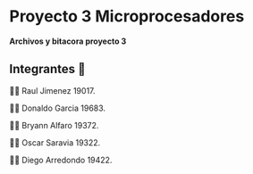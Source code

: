 # Proyecto 3 Microprocesadores

**Archivos y bitacora proyecto 3**

## Integrantes 🚀

:frowning_man: Raul Jimenez 19017.

:frowning_man: Donaldo Garcia 19683.

:frowning_man: Bryann Alfaro 19372.

:frowning_man: Oscar Saravia 19322.

:frowning_man: Diego Arredondo 19422.
